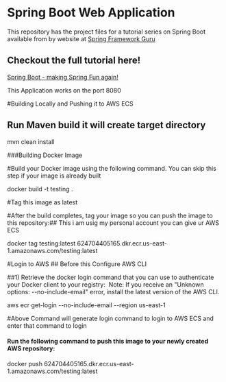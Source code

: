 # Spring Boot Web Application
This repository has the project files for a tutorial series on Spring Boot available from by website at [Spring Framework Guru](https://springframework.guru)

## Checkout the full tutorial here!
[Spring Boot - making Spring Fun again!](https://springframework.guru/spring-boot-web-application-part-1-spring-initializr/)

This Application works on the port 8080

#Building Locally and Pushing it to AWS ECS

## Run Maven build it will create target directory

mvn clean install

###Building Docker Image

#Build your Docker image using the following command. You can skip this step if your image is already built

docker build -t testing .

#Tag this image as latest

#After the build completes, tag your image so you can push the image to this repository:## This i am usig my personal account you can give ur AWS ECS

docker tag testing:latest 624704405165.dkr.ecr.us-east-1.amazonaws.com/testing:latest


#Login to AWS ## Before this Configure AWS CLI

##1) Retrieve the docker login command that you can use to authenticate your Docker client to your registry:  Note: If you receive an "Unknown options: --no-include-email" error, install the latest version of the AWS CLI. 

aws ecr get-login --no-include-email --region us-east-1

#Above Command will generate login command to login to AWS ECS and enter that command to login

#### Run the following command to push this image to your newly created AWS repository:

docker push 624704405165.dkr.ecr.us-east-1.amazonaws.com/testing:latest
